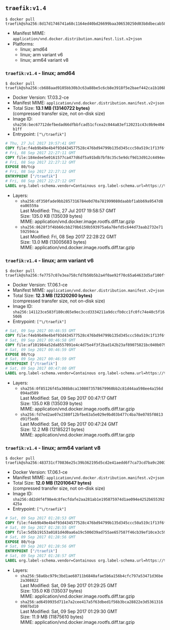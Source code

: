 ## `traefik:v1.4`

```console
$ docker pull traefik@sha256:8d17d1746741a68c1164ed40bd26699baa306530250d03b8dbecab58272f5f53
```

-	Manifest MIME: `application/vnd.docker.distribution.manifest.list.v2+json`
-	Platforms:
	-	linux; amd64
	-	linux; arm variant v6
	-	linux; arm64 variant v8

### `traefik:v1.4` - linux; amd64

```console
$ docker pull traefik@sha256:cb688aad9105bb30b3c63a88be5c6cb8e3918f5e2baef442ca1b106b6545f66e
```

-	Docker Version: 17.03.2-ce
-	Manifest MIME: `application/vnd.docker.distribution.manifest.v2+json`
-	Total Size: **13.1 MB (13140722 bytes)**  
	(compressed transfer size, not on-disk size)
-	Image ID: `sha256:bec67712defbedad66dfbbfcad51cfcea2c044a83ef120231c43c0b9e404b1ff`
-	Entrypoint: `["\/traefik"]`

```dockerfile
# Thu, 27 Jul 2017 19:57:41 GMT
COPY file:f4eb9b49e4b4f93d434577528c476bd94799b135d345ccc50a519c1f13f6f97a in /etc/ssl/certs/ 
# Fri, 08 Sep 2017 22:27:11 GMT
COPY file:184edee5e0161577ca477d6df5a91bdb7bf8c35c5e9dcf9d13d912c4494ecea7 in / 
# Fri, 08 Sep 2017 22:27:12 GMT
EXPOSE 80/tcp
# Fri, 08 Sep 2017 22:27:12 GMT
ENTRYPOINT ["/traefik"]
# Fri, 08 Sep 2017 22:27:12 GMT
LABEL org.label-schema.vendor=Containous org.label-schema.url=https://traefik.io org.label-schema.name=Traefik org.label-schema.description=A modern reverse-proxy org.label-schema.version=v1.4.0-rc2 org.label-schema.docker.schema-version=1.0
```

-	Layers:
	-	`sha256:df350fade9bb2857316784e0d70a781999080daabbf1abb69a9547d8ea86559a`  
		Last Modified: Thu, 27 Jul 2017 19:58:57 GMT  
		Size: 135.0 KB (135039 bytes)  
		MIME: application/vnd.docker.image.rootfs.diff.tar.gzip
	-	`sha256:8628f3f4bb66cbb270b6150b593975a6a78efd5c644d73aab2732e71592594ca`  
		Last Modified: Fri, 08 Sep 2017 22:28:22 GMT  
		Size: 13.0 MB (13005683 bytes)  
		MIME: application/vnd.docker.image.rootfs.diff.tar.gzip

### `traefik:v1.4` - linux; arm variant v6

```console
$ docker pull traefik@sha256:fe7757c07e3ea758cfd7b50b5b2a4f0ae92f70c65a64633d5af100ff3c0e49ca
```

-	Docker Version: 17.06.1-ce
-	Manifest MIME: `application/vnd.docker.distribution.manifest.v2+json`
-	Total Size: **12.3 MB (12320260 bytes)**  
	(compressed transfer size, not on-disk size)
-	Image ID: `sha256:141123ce583f180cd65e9ec3ccd3334211a9dccfb0cc1fc0fc74e40c5f1650d6`
-	Entrypoint: `["\/traefik"]`

```dockerfile
# Sat, 09 Sep 2017 00:46:55 GMT
COPY file:f4eb9b49e4b4f93d434577528c476bd94799b135d345ccc50a519c1f13f6f97a in /etc/ssl/certs/ 
# Sat, 09 Sep 2017 00:46:58 GMT
COPY file:af101984a52da8557091e4c4d75e4f3f2bad142b23af89075821bc040b0790f3 in / 
# Sat, 09 Sep 2017 00:46:59 GMT
EXPOSE 80/tcp
# Sat, 09 Sep 2017 00:46:59 GMT
ENTRYPOINT ["/traefik"]
# Sat, 09 Sep 2017 00:47:00 GMT
LABEL org.label-schema.vendor=Containous org.label-schema.url=https://traefik.io org.label-schema.name=Traefik org.label-schema.description=A modern reverse-proxy org.label-schema.version=v1.4.0-rc2 org.label-schema.docker.schema-version=1.0
```

-	Layers:
	-	`sha256:0f85126f45a308b8ca1308073578679960bb2c81d44aa598ee4a156d094ad589`  
		Last Modified: Sat, 09 Sep 2017 00:47:17 GMT  
		Size: 135.0 KB (135039 bytes)  
		MIME: application/vnd.docker.image.rootfs.diff.tar.gzip
	-	`sha256:fd7ed2ae07e2380f12bfbe63a5e029e9bd03b477c4ba78e0785f0813d91f5ed6`  
		Last Modified: Sat, 09 Sep 2017 00:47:24 GMT  
		Size: 12.2 MB (12185221 bytes)  
		MIME: application/vnd.docker.image.rootfs.diff.tar.gzip

### `traefik:v1.4` - linux; arm64 variant v8

```console
$ docker pull traefik@sha256:483731cf70836e25c39b362195d5cd2e41aedd6f7ca73cd7ba9c2003dba48e07
```

-	Docker Version: 17.06.1-ce
-	Manifest MIME: `application/vnd.docker.distribution.manifest.v2+json`
-	Total Size: **12.0 MB (12010647 bytes)**  
	(compressed transfer size, not on-disk size)
-	Image ID: `sha256:dd2d4f4f98e4c8fecfdafe2aa281ab1e195875974d1ae094e4252b655392425a`
-	Entrypoint: `["\/traefik"]`

```dockerfile
# Sat, 09 Sep 2017 01:28:53 GMT
COPY file:f4eb9b49e4b4f93d434577528c476bd94799b135d345ccc50a519c1f13f6f97a in /etc/ssl/certs/ 
# Sat, 09 Sep 2017 01:28:55 GMT
COPY file:5d5b19153a0181d4d0aa6a19c500d39ad755ae657587f46cb39ef10ce3c597fd in / 
# Sat, 09 Sep 2017 01:28:56 GMT
EXPOSE 80/tcp
# Sat, 09 Sep 2017 01:28:56 GMT
ENTRYPOINT ["/traefik"]
# Sat, 09 Sep 2017 01:28:57 GMT
LABEL org.label-schema.vendor=Containous org.label-schema.url=https://traefik.io org.label-schema.name=Traefik org.label-schema.description=A modern reverse-proxy org.label-schema.version=v1.4.0-rc2 org.label-schema.docker.schema-version=1.0
```

-	Layers:
	-	`sha256:58a6bc979c3bd1ae60711b6840afae5b6a156b4cfc797a53471d36be2a308822`  
		Last Modified: Sat, 09 Sep 2017 01:29:25 GMT  
		Size: 135.0 KB (135037 bytes)  
		MIME: application/vnd.docker.image.rootfs.diff.tar.gzip
	-	`sha256:ad6459935d711e7a2cee417a5f63dbed1f56b3bca28822e3d53613160907bd10`  
		Last Modified: Sat, 09 Sep 2017 01:29:30 GMT  
		Size: 11.9 MB (11875610 bytes)  
		MIME: application/vnd.docker.image.rootfs.diff.tar.gzip
